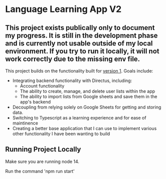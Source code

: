 # Language Learning App V2

## This project exists publically only to document my progress. It is still in the development phase and is currently not usable outside of my local environment. If you try to run it locally, it will not work correctly due to the missing env file.

This project builds on the functionality built for [version 1](https://github.com/TimFau/language-learning-app). Goals include:
- Integrating backend functionality with Directus, including:
    - Account functionality
    - The ability to create, manage, and delete user lists within the app
    - The ability to import lists from Google sheets and save them in the app's backend
- Decoupling from relying solely on Google Sheets for getting and storing data.
- Switching to Typescript as a learning experience and for ease of maintinence
- Creating a better base application that I can use to implement various other functionality I have been wanting to build

## Running Project Locally

Make sure you are running node 14.

Run the command 'npm run start'
